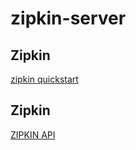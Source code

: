 # zipkin-server

## Zipkin
[zipkin quickstart](https://zipkin.io/pages/quickstart)


## Zipkin
[ZIPKIN API](https://zipkin.io/zipkin-api/)

